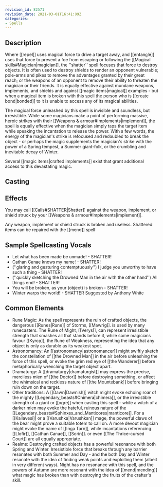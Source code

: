 ```yaml
---
revision_id: 82571
revision_date: 2021-03-01T16:41:09Z
categories:
- Spells
---
```


## Description
Where [[repel]] uses magical force to drive a target away, and [[entangle]] uses that force to prevent a foe from escaping or following the [[Magical skills#Magician|magician]], the ''shatter'' spell focuses that force to destroy objects. It is often used to destroy shields to render an opponent vulnerable; pole-arms and pikes to remove the advantages granted by their great reach; or the weapons of an opponent to remove their ability to threaten the magician or their friends. It is equally effective against mundane weapons, implements, and shields and against [[magic items|magical]] examples - but when a magical item is broken with this spell the person who is [[create bond|bonded]] to it is unable to access any of its magical abilities.

The magical force unleashed by this spell is invisible and soundless, but irresistible. While some magicians make a point of performing massive, heroic strikes with their [[Weapons & armour#Implements|implement]], the spell is equally effective when the magician simply taps the target item while speaking the incantation to release the power. With a few words, the energy of the magician's strike is refocused and redoubled to break the object - or perhaps the magic supplements the magician's strike with the power of a Spring tempest, a Summer giant-folk, or the crumbling and inevitable decay of Winter.

Several [[magic items|crafted implements]] exist that grant additional access to this devastating magic.

## Casting

## Effects
You may call [[Calls#SHATTER|Shatter]] against the weapon, implement, or shield struck by your [[Weapons & armour#Implements|implement]].

Any weapon, implement or shield struck is broken and useless. Shattered items can be repaired with the [[mend]] spell

## Sample Spellcasting Vocals
* Let what has been made be unmade! - SHATTER!
* Cathan Canae knows my name! - SHATTER!
* (''glaring and gesturing contemptuously'') I judge you unworthy to have such a thing - SHATTER!
* (''quickly sketching the Drowned Man in the air with the other hand'') All things end! - SHATTER!
* You will be broken, as your (object) is broken - SHATTER!
* Winter warps the world! - SHATTER Suggested by Anthony White

## Common Elements
* Rune Magic: As the spell represents the ruin of crafted objects, the dangerous [[Runes|Rune]] of Storms, [[Mawrig]]. is used by many runecasters. The Rune of Might, [[Verys]], can represent irresistible strength that smashes all that stands before it, while some magicians favour [[Kyrop]], the Rune of Weakness, representing the idea that any object is only as durable as its weakest spot.
* Astronomancy: An [[astronomancy|astronomancer]] might swiftly sketch the constellation of [[the Drowned Man]] in the air before unleashing the force of this spell, or evoke the grim red eye of [[the Wanderer]] before metaphorically wrenching the target object apart.
* Dramaturgy: A [[dramaturgy|dramaturgist]] may express the precise, merciless mien of [[the Doctor]] before destroying something, or affect the whimsical and reckless nature of [[the Mountebank]] before bringing ruin down on the target.
* Other traditions: A [[Dawn|Dawnish]] witch might evoke echoing roar of the mighty [[Legendary_beasts#Chimera|chimera]], or the irresistible strength of a giant or [[ogre]] when casting this spell - while a witch of a darker mien may evoke the hateful, ruinous nature of the [[Legendary_beasts#Sphinxes_and_Manticores|manticore]]. For a [[Kallavesi]] or a [[Varushka|Varushkan]] mage, the powerful claws of the bear might prove a suitable totem to call on. A more devout magician might evoke the name of [[Inga Tarn]], while incantations referencing [[Llofir]], [[Cathan Canae]], [[Sorin]]. or even [[The Thrice-cursed Court]] are all equally appropriate.
* Realms: Destroying crafted objects has a powerful resonance with both Spring and Winter. Irresistible force that breaks through any barrier resonates with both Summer and Day - and the both Day and Winter resonate with the idea of finding weak points and exploiting them (albeit in very different ways). Night has no resonance with this spell, and the powers of Autumn are more resonant with the idea of [[mend|mending]] what magic has broken than with destroying the fruits of the crafter's skill.
